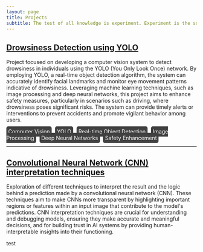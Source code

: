 ```yaml
---
layout: page
title: Projects
subtitle: The test of all knowledge is experiment. Experiment is the sole judge of scientific 'truth'
---
```


## [Drowsiness Detection using YOLO](https://github.com/franciscomesquitaAI/Drowsiness-Detection)

Project focused on developing a computer vision system to detect drowsiness in individuals using the YOLO (You Only Look Once) network. By employing YOLO, a real-time object detection algorithm, the system can accurately identify facial landmarks and monitor eye movement patterns indicative of drowsiness. Leveraging machine learning techniques, such as image processing and deep neural networks, this project aims to enhance safety measures, particularly in scenarios such as driving, where drowsiness poses significant risks. The system can provide timely alerts or interventions to prevent accidents and promote vigilant behavior among users.

<span style="background-color: #404040; color: white; padding: 5px; border-radius: 5px; margin-right: 5px; margin-bottom: 5px;">Computer Vision</span>
<span style="background-color: #404040; color: white; padding: 5px; border-radius: 5px; margin-right: 5px; margin-bottom: 5px;">YOLO</span>
<span style="background-color: #404040; color: white; padding: 5px; border-radius: 5px; margin-right: 5px; margin-bottom: 5px;">Real-time Object Detection</span>
<span style="background-color: #404040; color: white; padding: 5px; border-radius: 5px; margin-right: 5px; margin-bottom: 5px;">Image Processing</span>
<span style="background-color: #404040; color: white; padding: 5px; border-radius: 5px; margin-right: 5px; margin-bottom: 5px;">Deep Neural Networks</span>
<span style="background-color: #404040; color: white; padding: 5px; border-radius: 5px; margin-right: 5px; margin-bottom: 5px;">Safety Enhancement</span>

---

## [Convolutional Neural Network (CNN) interpretation techniques](https://github.com/franciscomesquitaAI/CNN-Interpretation)

Exploration of different techniques to interpret the result and the logic behind a prediction made by a convolutional neural network (CNN). These techniques aim to make CNNs more transparent by highlighting important regions or features within an input image that contribute to the model's predictions. CNN interpretation techniques are crucial for understanding and debugging models, ensuring they make accurate and meaningful decisions, and for building trust in AI systems by providing human-interpretable insights into their functioning.


test
